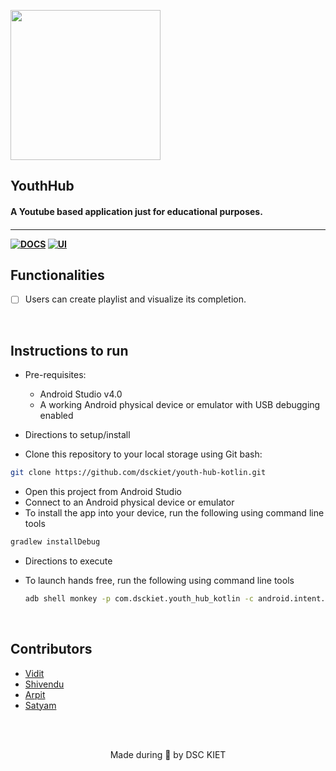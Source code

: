 <p align="left">
	<img width="240" src="https://drive.google.com/uc?export=view&id=1Q-jMna73t3OcGULw_TAi2M786kinOZNZ" />
	<h2 align="left"> YouthHub </h2>
	<h4 align="left"> A Youtube based application just for educational purposes. <h4>
</p>

---
[![DOCS](https://img.shields.io/badge/Documentation-see%20docs-green?style=for-the-badge&logo=appveyor)](INSERT_LINK_FOR_DOCS_HERE) 
  [![UI ](https://img.shields.io/badge/User%20Interface-Link%20to%20UI-orange?style=for-the-badge&logo=appveyor)](INSERT_UI_LINK_HERE)


## Functionalities
- [ ] Users can create playlist and visualize its completion. 

<br>


## Instructions to run

* Pre-requisites:
	-  Android Studio v4.0
	-  A working Android physical device or emulator with USB debugging enabled

* Directions to setup/install
- Clone this repository to your local storage using Git bash:
```bash
git clone https://github.com/dsckiet/youth-hub-kotlin.git
```
- Open this project from Android Studio
- Connect to an Android physical device or emulator
- To install the app into your device, run the following using command line tools
```bash
gradlew installDebug
```

* Directions to execute
-  To launch hands free, run the following using command line tools
	```bash
	adb shell monkey -p com.dsckiet.youth_hub_kotlin -c android.intent.category.LAUNCHER 1
	```

<br>

## Contributors
* [Vidit](https://github.com/jhavidit)
* [Shivendu](https://github.com/shivenducs1136)
* [Arpit](https://github.com/Acrolyte)
* [Satyam](https://github.com/SatyamX64)


<br>
<br>

<p align="center">
	Made during 🌙 by DSC KIET
</p>
